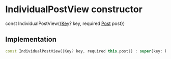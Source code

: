


# IndividualPostView constructor






const
IndividualPostView(\{[Key](https://api.flutter.dev/flutter/foundation/Key-class.html)? key, required [Post](../../models_post_post_model/Post-class.md) post})





## Implementation

```dart
const IndividualPostView({Key? key, required this.post}) : super(key: key);
```







